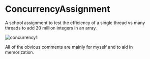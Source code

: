 # ConcurrencyAssignment
A school assignment to test the efficiency of a single thread vs many threads to add 20 million integers in an array.

![concurrency1](https://user-images.githubusercontent.com/64391008/229656584-00943ebc-27e4-43b2-9579-12144a37ffcf.PNG)

All of the obvious comments are mainly for myself and to aid in memorization.
